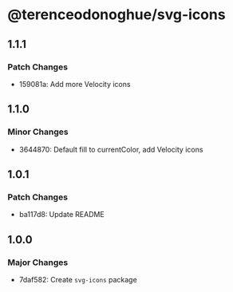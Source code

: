 # @terenceodonoghue/svg-icons

## 1.1.1

### Patch Changes

- 159081a: Add more Velocity icons

## 1.1.0

### Minor Changes

- 3644870: Default fill to currentColor, add Velocity icons

## 1.0.1

### Patch Changes

- ba117d8: Update README

## 1.0.0

### Major Changes

- 7daf582: Create `svg-icons` package
